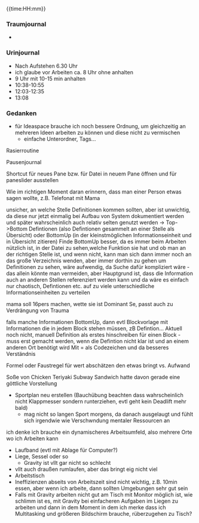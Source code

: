 {{time:HH:mm}}

### Traumjournal
- 
### Urinjournal
- Nach Aufstehen 6.30 Uhr
- ich glaube vor Arbeiten ca. 8 Uhr ohne anhalten
- 9 Uhr mit 10-15 min anhalten
- 10:38-10:55
- 12:03-12:35
- 13:08
### Gedanken
- für Ideaspace brauche ich noch bessere Ordnung, um gleichzeitig an mehreren Ideen arbeiten zu können und diese nicht zu vermischen
	- einfache Unterordner, Tags...

Rasierroutine

Pausenjournal

Shortcut für neues Pane bzw. für Datei in neuem Pane öffnen und für paneslider ausstellen

Wie im richtigen Moment daran erinnern, dass man einer Person etwas sagen wollte, z.B. Telefonat mit Mama

unsicher, an welche Stelle Definitionen kommen sollten, aber ist unwichtig, da diese nur jetzt einmalig bei Aufbau von System dokumentiert werden und später wahrscheinlich auch relativ selten genutzt werden
-> Top->Bottom Defintionen (also Defintionen gesammelt an einer Stelle als Übersicht) oder BottomUp (in der kleinstmöglichen Informationseinheit und in Übersicht zitieren)
Finde BottomUp besser, da es immer beim Arbeiten nützlich ist, in der Datei zu sehen,welche Funktion sie hat und ob man an der richtigen Stelle ist, und wenn nicht, kann man sich dann immer noch an das große Verzeichnis wenden, aber immer dorthin zu gehen um Definitionen zu sehen, wäre aufwendig, da Suche dafür kompliziert wäre - das allein könnte man vermeiden, aber Hauptgrund ist, dass die Information auch an anderen Stellen referenziert werden kann und da wäre es einfach nur chaotisch, Defintionen etc. auf zu viele unterschiedliche Informationseinheiten zu verteilen

mama soll 16pers machen, wette sie ist Dominant Se, passt auch zu Verdrängung von Trauma

falls manche Informationen BottomUp, dann evtl Blockvorlage mit Informationen die in jedem Block stehen müssen, zB Defintion...
Aktuell noch nicht, manuell Definition  als erstes hinschreiben für einen Block - muss erst gemacht werden, wenn die Defintion nicht klar ist und an einem anderen Ort benötigt wird
Mit = als Codezeichen und da besseres Verständnis

Formel oder Faustregel für wert abschätzen den etwas bringt vs. Aufwand

Soße von Chicken Teriyaki Subway Sandwich hatte davon gerade eine göttliche Vorstellung

-   Sportplan neu erstellen (Bauchübung beachten dass wahrscheinlich nicht Klappmesser sondern runterziehen, evtl geht kein Deadlift mehr bald)
	-   mag nicht so langen Sport morgens, da danach ausgelaugt und fühlt sich irgendwie wie Verschwndung mentaler Ressourcen an


ich denke ich brauche ein dynamischeres Arbeitsumfeld, also mehrere Orte wo ich Arbeiten kann
- Laufband (evtl mit Ablage für Computer?)
- Liege, Sessel oder so
	- Gravity ist vllt gar nicht so schlecht
- vllt auch draußen rumlaufen, aber das bringt eig nicht viel
- Arbeitstisch
- Ineffizienzen abseits von Arbeitszeit sind nicht wichtig, z.B. 10min essen, aber wenn ich arbeite, dann sollten Umgebungen sehr gut sein
- Falls mit Gravity arbeiten nicht gut am Tisch mit Monitor möglich ist, wie schlimm ist es, mit Gravity bei einfacheren Aufgaben im Liegen zu arbeiten und dann in dem Moment in dem ich merke dass ich Multitasking und größeren Bildschirm brauche, rüberzugehen zu Tisch?